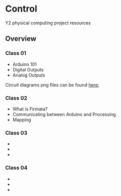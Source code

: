 # Control
Y2 physical computing project resources
## Overview
### Class 01

- Arduino 101
- Digital Outputs
- Analog Outputs

Circuit diagrams png files can be found [here:](https://github.com/gsa-ixd/Control/tree/master/Class01)

### Class 02
- What is Firmata?
- Communicating between Arduino and Processing
- Mapping

### Class 03
- 
- 
-
### Class 04
- 
- 
-
